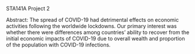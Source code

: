 STA141A Project 2

Abstract: The spread of COVID-19 had detrimental effects on economic activities following the worldwide lockdowns. Our primary interest was whether there were differences among countries’ ability to recover from the initial economic impacts of COVID-19 due to overall wealth and proportion of the population with COVID-19 infections.